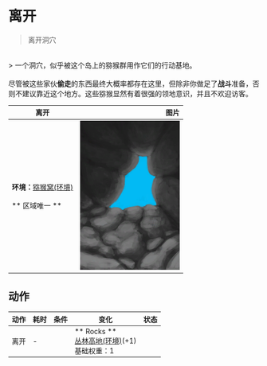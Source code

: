 # 离开  
> 离开洞穴  
<br>  
> 一个洞穴，似乎被这个岛上的猕猴群用作它们的行动基地。<br><br>尽管被这些家伙<b>偷走</b>的东西最终大概率都存在这里，但除非你做足了<b>战斗</b>准备，否则不建议靠近这个地方。这些猕猴显然有着很强的领地意识，并且不欢迎访客。  
  
  离开  |   图片   
 ----  |  ----:   
 **环境：**[猕猴窝(环境)](Env_MacaqueDen.md)<br><br>** 区域唯一 **  |  <img decoding="async" src="Sprite/CaveExit.png" href="a.md" style="max-width:300px;max-height:300px;">   
  
## 动作  
动作  |  耗时  |  条件  |  变化  |  状态  
----  |  ----  |  ----  |  ----  |  ----  
离开<br>  |  -  |    |  ** Rocks **<br>  [丛林高地(环境)](Env_JungleHighlands.md)(+1)<br>基础权重：1<br>  |    
